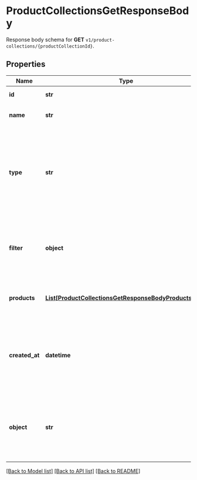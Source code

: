 # ProductCollectionsGetResponseBody

Response body schema for **GET** `v1/product-collections/{productCollectionId}`.

## Properties

Name | Type | Description | Notes
------------ | ------------- | ------------- | -------------
**id** | **str** | Product collection ID. | [optional] 
**name** | **str** | Unique user-defined product collection name. | [optional] 
**type** | **str** | Describes whether the product collection is dynamic (products come in and leave based on set criteria) or static (manually selected products). | [optional] 
**filter** | **object** | Defines a set of criteria and boundary conditions for an &#x60;AUTO_UPDATE&#x60; product collection type. | [optional] 
**products** | [**List[ProductCollectionsGetResponseBodyProductsItem]**](ProductCollectionsGetResponseBodyProductsItem.md) | Defines a set of products for a &#x60;STATIC&#x60; product collection type. | [optional] 
**created_at** | **datetime** | Timestamp representing the date and time when the product collection was created. The value is shown in the ISO 8601 format. | [optional] 
**object** | **str** | The type of the object represented by JSON. This object stores information about the static product collection. | [optional] [default to 'products_collection']

[[Back to Model list]](../README.md#documentation-for-models) [[Back to API list]](../README.md#documentation-for-api-endpoints) [[Back to README]](../README.md)



